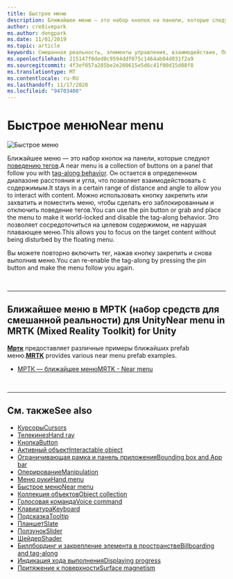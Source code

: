 ```yaml
---
title: Быстрое меню
description: Ближайшее меню — это набор кнопок на панели, которые следуют поведению тегов.
author: cre8ivepark
ms.author: dongpark
ms.date: 11/01/2019
ms.topic: article
keywords: Смешанная реальность, элементы управления, взаимодействие, Пользовательский интерфейс, UX, меню, гарнитура смешанной реальности, гарнитура Windows Mixed Reality, гарнитура виртуальной реальности, HoloLens, МРТК, набор средств смешанной реальности
ms.openlocfilehash: 215147f0ded0c9594ddf075c1464ab04d031f2a9
ms.sourcegitcommit: 4f3ef057a285be2e260615e5d6c41f00d15d08f8
ms.translationtype: MT
ms.contentlocale: ru-RU
ms.lasthandoff: 11/17/2020
ms.locfileid: "94703400"
---
```

# <a name="near-menu"></a><span data-ttu-id="d029f-104">Быстрое меню</span><span class="sxs-lookup"><span data-stu-id="d029f-104">Near menu</span></span>

![Быстрое меню](images/UX_Hero_NearMenu.jpg)

<span data-ttu-id="d029f-106">Ближайшее меню — это набор кнопок на панели, которые следуют [поведению тегов](billboarding-and-tag-along.md#what-is-a-tag-along).</span><span class="sxs-lookup"><span data-stu-id="d029f-106">A near menu is a collection of buttons on a panel that follow you with [tag-along behavior](billboarding-and-tag-along.md#what-is-a-tag-along).</span></span> <span data-ttu-id="d029f-107">Он остается в определенном диапазоне расстояния и угла, что позволяет взаимодействовать с содержимым.</span><span class="sxs-lookup"><span data-stu-id="d029f-107">It stays in a certain range of distance and angle to allow you to interact with content.</span></span> <span data-ttu-id="d029f-108">Можно использовать кнопку закрепить или захватить и поместить меню, чтобы сделать его заблокированным и отключить поведение тегов.</span><span class="sxs-lookup"><span data-stu-id="d029f-108">You can use the pin button or grab and place the menu to make it world-locked and disable the tag-along behavior.</span></span> <span data-ttu-id="d029f-109">Это позволяет сосредоточиться на целевом содержимом, не нарушая плавающее меню.</span><span class="sxs-lookup"><span data-stu-id="d029f-109">This allows you to focus on the target content without being disturbed by the floating menu.</span></span>

<span data-ttu-id="d029f-110">Вы можете повторно включить тег, нажав кнопку закрепить и снова выполнив меню.</span><span class="sxs-lookup"><span data-stu-id="d029f-110">You can re-enable the tag-along by pressing the pin button and make the menu follow you again.</span></span>

<br>

---

## <a name="near-menu-in-mrtk-mixed-reality-toolkit-for-unity"></a><span data-ttu-id="d029f-111">Ближайшее меню в МРТК (набор средств для смешанной реальности) для Unity</span><span class="sxs-lookup"><span data-stu-id="d029f-111">Near menu in MRTK (Mixed Reality Toolkit) for Unity</span></span>
<span data-ttu-id="d029f-112">**[Мртк](https://github.com/Microsoft/MixedRealityToolkit-Unity)** предоставляет различные примеры ближайших prefab меню.</span><span class="sxs-lookup"><span data-stu-id="d029f-112">**[MRTK](https://github.com/Microsoft/MixedRealityToolkit-Unity)** provides various near menu prefab examples.</span></span>

* [<span data-ttu-id="d029f-113">МРТК — ближайшее меню</span><span class="sxs-lookup"><span data-stu-id="d029f-113">MRTK - Near menu</span></span>](https://microsoft.github.io/MixedRealityToolkit-Unity/Documentation/README_NearMenu.html)


<br>

---


## <a name="see-also"></a><span data-ttu-id="d029f-114">См. также</span><span class="sxs-lookup"><span data-stu-id="d029f-114">See also</span></span>

* [<span data-ttu-id="d029f-115">Курсоры</span><span class="sxs-lookup"><span data-stu-id="d029f-115">Cursors</span></span>](cursors.md)
* [<span data-ttu-id="d029f-116">Телекинез</span><span class="sxs-lookup"><span data-stu-id="d029f-116">Hand ray</span></span>](point-and-commit.md)
* [<span data-ttu-id="d029f-117">Кнопка</span><span class="sxs-lookup"><span data-stu-id="d029f-117">Button</span></span>](button.md)
* [<span data-ttu-id="d029f-118">Активный объект</span><span class="sxs-lookup"><span data-stu-id="d029f-118">Interactable object</span></span>](interactable-object.md)
* [<span data-ttu-id="d029f-119">Ограничивающая рамка и панель приложения</span><span class="sxs-lookup"><span data-stu-id="d029f-119">Bounding box and App bar</span></span>](app-bar-and-bounding-box.md)
* [<span data-ttu-id="d029f-120">Оперирование</span><span class="sxs-lookup"><span data-stu-id="d029f-120">Manipulation</span></span>](direct-manipulation.md)
* [<span data-ttu-id="d029f-121">Меню руки</span><span class="sxs-lookup"><span data-stu-id="d029f-121">Hand menu</span></span>](hand-menu.md)
* [<span data-ttu-id="d029f-122">Быстрое меню</span><span class="sxs-lookup"><span data-stu-id="d029f-122">Near menu</span></span>](near-menu.md)
* [<span data-ttu-id="d029f-123">Коллекция объектов</span><span class="sxs-lookup"><span data-stu-id="d029f-123">Object collection</span></span>](object-collection.md)
* [<span data-ttu-id="d029f-124">Голосовая команда</span><span class="sxs-lookup"><span data-stu-id="d029f-124">Voice command</span></span>](voice-input.md)
* [<span data-ttu-id="d029f-125">Клавиатура</span><span class="sxs-lookup"><span data-stu-id="d029f-125">Keyboard</span></span>](keyboard.md)
* [<span data-ttu-id="d029f-126">Подсказка</span><span class="sxs-lookup"><span data-stu-id="d029f-126">Tooltip</span></span>](tooltip.md)
* [<span data-ttu-id="d029f-127">Планшет</span><span class="sxs-lookup"><span data-stu-id="d029f-127">Slate</span></span>](slate.md)
* [<span data-ttu-id="d029f-128">Ползунок</span><span class="sxs-lookup"><span data-stu-id="d029f-128">Slider</span></span>](slider.md)
* [<span data-ttu-id="d029f-129">Шейдер</span><span class="sxs-lookup"><span data-stu-id="d029f-129">Shader</span></span>](shader.md)
* [<span data-ttu-id="d029f-130">Биллбординг и закрепление элемента в пространстве</span><span class="sxs-lookup"><span data-stu-id="d029f-130">Billboarding and tag-along</span></span>](billboarding-and-tag-along.md)
* [<span data-ttu-id="d029f-131">Индикация хода выполнения</span><span class="sxs-lookup"><span data-stu-id="d029f-131">Displaying progress</span></span>](progress.md)
* [<span data-ttu-id="d029f-132">Притяжение к поверхности</span><span class="sxs-lookup"><span data-stu-id="d029f-132">Surface magnetism</span></span>](surface-magnetism.md)
